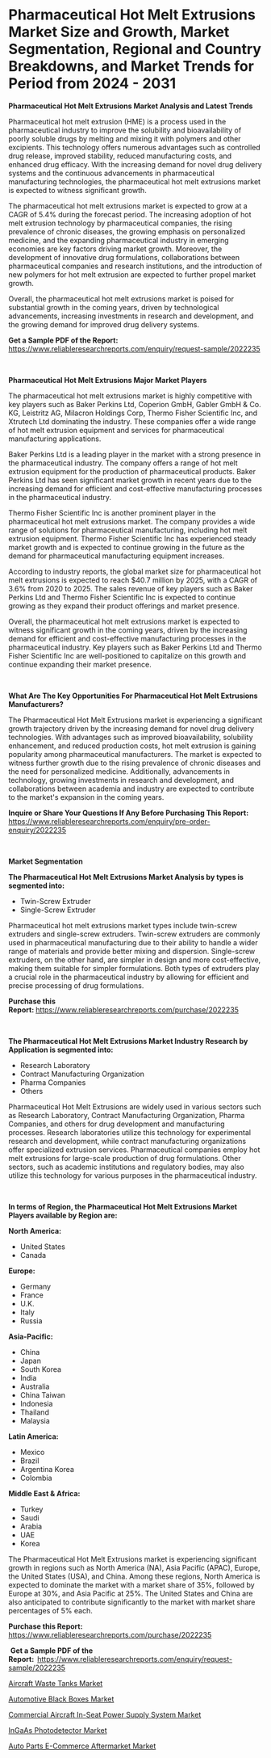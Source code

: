 <p><h1>Pharmaceutical Hot Melt Extrusions Market Size and Growth, Market Segmentation, Regional and Country Breakdowns, and Market Trends for Period from 2024 -  2031</h1></p><p><strong>Pharmaceutical Hot Melt Extrusions Market Analysis and Latest Trends</strong></p>
<p><p>Pharmaceutical hot melt extrusion (HME) is a process used in the pharmaceutical industry to improve the solubility and bioavailability of poorly soluble drugs by melting and mixing it with polymers and other excipients. This technology offers numerous advantages such as controlled drug release, improved stability, reduced manufacturing costs, and enhanced drug efficacy. With the increasing demand for novel drug delivery systems and the continuous advancements in pharmaceutical manufacturing technologies, the pharmaceutical hot melt extrusions market is expected to witness significant growth.</p><p>The pharmaceutical hot melt extrusions market is expected to grow at a CAGR of 5.4% during the forecast period. The increasing adoption of hot melt extrusion technology by pharmaceutical companies, the rising prevalence of chronic diseases, the growing emphasis on personalized medicine, and the expanding pharmaceutical industry in emerging economies are key factors driving market growth. Moreover, the development of innovative drug formulations, collaborations between pharmaceutical companies and research institutions, and the introduction of new polymers for hot melt extrusion are expected to further propel market growth.</p><p>Overall, the pharmaceutical hot melt extrusions market is poised for substantial growth in the coming years, driven by technological advancements, increasing investments in research and development, and the growing demand for improved drug delivery systems.</p></p>
<p><strong>Get a Sample PDF of the Report:&nbsp;</strong> <a href="https://www.reliableresearchreports.com/enquiry/request-sample/2022235">https://www.reliableresearchreports.com/enquiry/request-sample/2022235</a></p>
<p>&nbsp;</p>
<p><strong>Pharmaceutical Hot Melt Extrusions Major Market Players</strong></p>
<p><p>The pharmaceutical hot melt extrusions market is highly competitive with key players such as Baker Perkins Ltd, Coperion GmbH, Gabler GmbH & Co. KG, Leistritz AG, Milacron Holdings Corp, Thermo Fisher Scientific Inc, and Xtrutech Ltd dominating the industry. These companies offer a wide range of hot melt extrusion equipment and services for pharmaceutical manufacturing applications.</p><p>Baker Perkins Ltd is a leading player in the market with a strong presence in the pharmaceutical industry. The company offers a range of hot melt extrusion equipment for the production of pharmaceutical products. Baker Perkins Ltd has seen significant market growth in recent years due to the increasing demand for efficient and cost-effective manufacturing processes in the pharmaceutical industry.</p><p>Thermo Fisher Scientific Inc is another prominent player in the pharmaceutical hot melt extrusions market. The company provides a wide range of solutions for pharmaceutical manufacturing, including hot melt extrusion equipment. Thermo Fisher Scientific Inc has experienced steady market growth and is expected to continue growing in the future as the demand for pharmaceutical manufacturing equipment increases.</p><p>According to industry reports, the global market size for pharmaceutical hot melt extrusions is expected to reach $40.7 million by 2025, with a CAGR of 3.6% from 2020 to 2025. The sales revenue of key players such as Baker Perkins Ltd and Thermo Fisher Scientific Inc is expected to continue growing as they expand their product offerings and market presence.</p><p>Overall, the pharmaceutical hot melt extrusions market is expected to witness significant growth in the coming years, driven by the increasing demand for efficient and cost-effective manufacturing processes in the pharmaceutical industry. Key players such as Baker Perkins Ltd and Thermo Fisher Scientific Inc are well-positioned to capitalize on this growth and continue expanding their market presence.</p></p>
<p>&nbsp;</p>
<p><strong>What Are The Key Opportunities For Pharmaceutical Hot Melt Extrusions Manufacturers?</strong></p>
<p><p>The Pharmaceutical Hot Melt Extrusions market is experiencing a significant growth trajectory driven by the increasing demand for novel drug delivery technologies. With advantages such as improved bioavailability, solubility enhancement, and reduced production costs, hot melt extrusion is gaining popularity among pharmaceutical manufacturers. The market is expected to witness further growth due to the rising prevalence of chronic diseases and the need for personalized medicine. Additionally, advancements in technology, growing investments in research and development, and collaborations between academia and industry are expected to contribute to the market's expansion in the coming years.</p></p>
<p><strong>Inquire or Share Your Questions If Any Before Purchasing This Report:</strong> <a href="https://www.reliableresearchreports.com/enquiry/pre-order-enquiry/2022235">https://www.reliableresearchreports.com/enquiry/pre-order-enquiry/2022235</a></p>
<p>&nbsp;</p>
<p><strong>Market Segmentation</strong></p>
<p><strong>The Pharmaceutical Hot Melt Extrusions Market Analysis by types is segmented into:</strong></p>
<p><ul><li>Twin-Screw Extruder</li><li>Single-Screw Extruder</li></ul></p>
<p><p>Pharmaceutical hot melt extrusions market types include twin-screw extruders and single-screw extruders. Twin-screw extruders are commonly used in pharmaceutical manufacturing due to their ability to handle a wider range of materials and provide better mixing and dispersion. Single-screw extruders, on the other hand, are simpler in design and more cost-effective, making them suitable for simpler formulations. Both types of extruders play a crucial role in the pharmaceutical industry by allowing for efficient and precise processing of drug formulations.</p></p>
<p><strong>Purchase this Report:&nbsp;</strong><a href="https://www.reliableresearchreports.com/purchase/2022235">https://www.reliableresearchreports.com/purchase/2022235</a></p>
<p>&nbsp;</p>
<p><strong>The Pharmaceutical Hot Melt Extrusions Market Industry Research by Application is segmented into:</strong></p>
<p><ul><li>Research Laboratory</li><li>Contract Manufacturing Organization</li><li>Pharma Companies</li><li>Others</li></ul></p>
<p><p>Pharmaceutical Hot Melt Extrusions are widely used in various sectors such as Research Laboratory, Contract Manufacturing Organization, Pharma Companies, and others for drug development and manufacturing processes. Research laboratories utilize this technology for experimental research and development, while contract manufacturing organizations offer specialized extrusion services. Pharmaceutical companies employ hot melt extrusions for large-scale production of drug formulations. Other sectors, such as academic institutions and regulatory bodies, may also utilize this technology for various purposes in the pharmaceutical industry.</p></p>
<p>&nbsp;</p>
<p><strong>In terms of Region, the Pharmaceutical Hot Melt Extrusions Market Players available by Region are:</strong></p>
<p>
    <p> <strong> North America: </strong>
        <ul>
            <li>United States</li>
            <li>Canada</li>
        </ul>
        </p> 
    <p> <strong> Europe: </strong>
        <ul>
            <li>Germany</li>
            <li>France</li>
            <li>U.K.</li>
            <li>Italy</li>
            <li>Russia</li>
        </ul>
        </p> 
    <p> <strong> Asia-Pacific: </strong>
        <ul>
            <li>China</li>
            <li>Japan</li>
            <li>South Korea</li>
            <li>India</li>
            <li>Australia</li>
            <li>China Taiwan</li>
            <li>Indonesia</li>
            <li>Thailand</li>
            <li>Malaysia</li>
        </ul>
        </p> 
    <p> <strong> Latin America: </strong>
        <ul>
            <li>Mexico</li>
            <li>Brazil</li>
            <li>Argentina Korea</li>
            <li>Colombia</li>
        </ul>
        </p> 
    <p> <strong> Middle East & Africa: </strong>
        <ul>
            <li>Turkey</li>
            <li>Saudi</li>
            <li>Arabia</li>
            <li>UAE</li>
            <li>Korea</li>
        </ul>
    </p>
    </p>
<p><p>The Pharmaceutical Hot Melt Extrusions market is experiencing significant growth in regions such as North America (NA), Asia Pacific (APAC), Europe, the United States (USA), and China. Among these regions, North America is expected to dominate the market with a market share of 35%, followed by Europe at 30%, and Asia Pacific at 25%. The United States and China are also anticipated to contribute significantly to the market with market share percentages of 5% each.</p></p>
<p><strong>Purchase this Report: </strong><a href="https://www.reliableresearchreports.com/purchase/2022235">https://www.reliableresearchreports.com/purchase/2022235</a></p>
<p>&nbsp;<strong>Get a Sample PDF of the Report:&nbsp;&nbsp;</strong><a href="https://www.reliableresearchreports.com/enquiry/request-sample/2022235">https://www.reliableresearchreports.com/enquiry/request-sample/2022235</a></p>
<p><strong></strong></p>
<p><p><a href="https://changeable-paste-463.notion.site/Global-Aircraft-Waste-Tanks-Market-Size-and-Market-Trends-Insights-and-Projections-from-2024-to-203-1a13a12c3e65493ca6e70bd1ff5b2701">Aircraft Waste Tanks Market</a></p><p><a href="https://florentine-yuzu-f42.notion.site/Automotive-Black-Boxes-Market-Share-Market-New-Trends-Analysis-Report-By-Type-By-Application-By--4b7f411cf1ae4161b2799c1ed074377a">Automotive Black Boxes Market</a></p><p><a href="https://view.publitas.com/reportprime-1/commercial-aircraft-in-seat-power-supply-system-market-research-report-the-key-to-successful-business-strategy-forecasted-for-period-from-2024-2031/">Commercial Aircraft In-Seat Power Supply System Market</a></p><p><a href="https://github.com/mauripalmi/Market-Research-Report-List-2/blob/main/ingaas-photodetector-market.md">InGaAs Photodetector Market</a></p><p><a href="https://view.publitas.com/reportprime-1/global-auto-parts-e-commerce-aftermarket-market-by-types-applications-and-major-players-with-regional-growth-rate-analysis-and-development-situation-from-2024-to-2031/">Auto Parts E-Commerce Aftermarket Market</a></p></p>